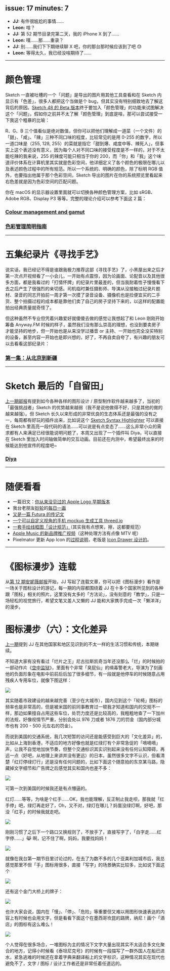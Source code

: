issue: 17
minutes: 7
---

- **JJ:** 有件很尴尬的事情……
- **Leon:** 啥？
- **JJ:** 第 52 期节目录完第二天，我的 iPhone X 到了……
- **Leon:** 噗……那……重录？
- **JJ:** 别……我们下下期继续聊 X 吧，你的那台那时候应该到了吧 😓
- **Leon:** 等得太久，我已经没啥期待了……

---

# 颜色管理
Sketch 一直被吐槽的一个「问题」是导出的图片用其他工具查看和在 Sketch 内显示有「色差」，很多人都把这个当做是个 bug，但其实没有特别细致地去了解这背后的原因。[Sketch 48 的 Beta 版本](https://sketchapp.com/beta/)终于要加入「颜色管理」的功能来试图解决这个「问题」，假如你之前并不太了解「颜色管理」到底是啥，那可以尝试接受一下我这个粗暴的比喻：

R、G、B 三个值看似是绝对数值，但你可以把他们理解成一道菜（一个文件）的「甜」、「咸」、「辣」三种不同口味的程度，比较常见的是用 0-255 的数字，所以一道口味是（255, 128, 255）的菜就是指它「甜到爆、咸度中等、辣死人」，但事实上这个表述没有意义，因为每个人对不同口味的接受程度是不一样的，对于不太能吃辣的我来说，255 的辣度可能只相当于你的 200，而「你」和「我」这个味道评价体系在计算机里其实就是色彩空间，他详细定义了各个颜色的极限在哪儿以及表述颜色过程中的所有规范。所以一个系统的、明确的颜色，除了标明 RGB 值外，也要指出他属于那个色彩空间，Sketch 导出的图片在你的系统预览里看起来右色差就是因为色彩空间的匹配问题。

你在 macOS 的显示器设置里面就可以切换各种颜色管理方案，比如 sRGB、Adobe RGB、Display P3 等等。完整的理论介绍可以参考下面这 2 篇：
### [Colour management and gamut](https://bjango.com/articles/colourmanagementgamut/)
### [色彩管理简明指南](https://zhuanlan.zhihu.com/p/30834156)

---

# 五集纪录片《寻找手艺》
说实话，我已经记不得是谁跟我极力推荐这部《寻找手艺》了，小黑屋出来之后才第一次点开视频看了一小会儿，一开始有点震惊，因为论画面、论配音以及其他很多方面，都是我看过的「打情怀牌」的纪录片里最差的，但当我耐着性子慢慢看下去之后产生了很强烈的亲切感。司机临时兼任摄影师、导演从没接触过纪录片题材、录音的同志开拍前一周才第一次摸了录音设备、摄像机也是捡便宜买的二手货、整个拍摄过程的成本都是靠他们卖了自己的房子坚持下来的，以这样的配置能拍出经典质量就奇怪了。

但这种虽然不专业但凭着兴趣爱好就傻傻去做的感觉让我想起了和 Leon 刚刚开始筹备 Anyway.FM 时候的样子，虽然我们没有那么崇高的理想，也没到要卖房子才能坚持的地步，但一开始也是从来没学过播音 or 主持、一开始也完全没买特别的设备，甚至内容一开始也是即兴想的，好了，不再自卖自夸了，有兴趣的朋友可以去看看这部纪录片：
### [第一集：从北京到新疆](http://v.youku.com/v_show/id_XMzAyOTUwMjM3Mg==.html)

---

# Sketch 最后的「自留田」
[上一期邮报](https://github.com/Anyway-Design/Anyway-Post/blob/master/Posts/Markdown/%2316.md)有提到如今各种各样的图形设计 / 原型制作软件越来越多了，当初的「最强挑战者」Sketch 的优势越来越弱（我不是说他做得不好，只是其他的做的越来越强）。但 Sketch 长久以来形成的非常优良的生态体系还是最强的没有之一，每周都有好玩的插件出来，比如说这个 [Sketch Syntax Highlighter](https://danielguillan.github.io/sketch-syntax-highlighter/) 可以直接在 Sketch 里高亮一段代码的语法……可以说是有点变态了……这么非常小众的需求都有人来满足已经很能说明问题了，本周又出现了一个插件叫 Diya，可以直接在 Sketch 里加入时间轴做简单的交互动画。目前还在内测中，希望最终出来的时候能达到他宣传的程度吧~
### [Diya](http://diyahq.com/)

---

# 随便看看
* 一篇旧文：[你从来没见过的 Apple Logo 早期版本](http://thebrainfever.com/apple/the-lost-apple-logos-you-ve-never-seen)
* 我台老朋友[砂轮](http://anyway.fm/180-degree-sharoooon)的[每日一画](https://www.instagram.com/imsharoooon/)
* [又是一篇 Futura 的传记文](https://www.mydesy.com/futura)
* [一个可以自定义视角的手机 mockup 生成工具 threed.io](http://threed.io/)
* [一套手绘线框图「设计规范」](https://blog.prototypr.io/whiteboard-design-language-v0-1-106a0844813e)（其实我有点想笑，擦，这都要规范）
* [Apple Music 的新品牌推广视频](https://www.creativereview.co.uk/apple-releases-new-identity-apple-music/)（这种处理方法有点像 MTV 呢）
* Pixelmator 更新 App Icon 的[过程说明](http://www.pixelmator.com/blog/2017/09/22/new-icon/)，老版是 [Icon Drawer 设计的](http://pic.yupoo.com/yingjunjiu_v/bd9099c5/ca41c3c0.png)。

---

# 《图标漫步》连载
从[第 12 期安妮薇邮报](https://github.com/JJYing/Anyway-Post/tree/master/Posts/Markdown)开始，JJ 写起了连载文章，你可以把《图标漫步》看作是一场关于图标设计的游记，每一期的内容都围绕着 JJ 在十多个国家所见到的各种跟「图标」相关的照片。这里没有太多的「方法论」，没有刻意的「教学」，只是一场轻松的视觉旅行，希望文笔又差人又懒的 JJ 能和大家携手完成一次「懒洋洋」的漫步。


# 图标漫步（六）：文化差异
[上一期](https://github.com/Anyway-Design/Anyway-Post/blob/master/Posts/Markdown/%2316.md)提到 JJ 在其他国家和地区见识到的不太一样的生活习惯和传统，本期继续。

不知道大家有没有看过「烂片之王」尼古拉斯凯奇当年还没那么「烂」的时候拍的一部动作片《[空中监狱](https://movie.douban.com/subject/1300618/)》，里面有个非常「臭屁仙」的缉毒警老大，导演为了刻画他的负面形象在电影中前前后后加了很多细节，有一段就是他停车的时候随意占用残疾人专用车位，就像下图这样：

![](https://s.anw.red/iconwalk/06-01.jpg)

其实随着市政建设的越来越完善（至少在大城市），国内见到这个「轮椅」图标的频率也是非常高的，但是被米国的前同事教育过一顿我才知道和国内的交规不一样，那边如果擅自占用这些车位，处罚力度还是比较高的，我粗粗地查了一下加州的法规，好像视情节严重，分别会处以 976 刀或者 1876 刀的罚金（国内部分城市也有 200 - 500 元左右的罚金）。

而说到美国的交通系统，我几次短暂的访问还是能感受到巨大的「文化差异」的，比如从上海到香港，不适应的地方好像也就是红绿灯有个非常急促的「嘀嘀嘀」声，让我不自觉地加快节奏，但整个交通标识其实识别起来没有任何认知障碍，再远一点（好吧，从地理上来讲并没有更远）的日本，虽然很多文字不认识，但看清楚「红灯停绿灯行」还是没有任何问题的，比如下面这个随意拍的东京某马路，隐藏掉文字细节和广告牌之后感觉其实和国内也差不多：

![](https://s.anw.red/iconwalk/06-02.jpg)

可第一次到美国的时候我还是有点懵逼的。

红灯……等等，为啥是个红手……OK，我也能理解，反正制止我走呗，那我就「红手停」吧，绿灯再走好了，Oh，又不对，绿灯在哪儿？妈蛋没绿灯啊，好吧，那没「红手」的时候我就走吧。

![](https://s.anw.red/iconwalk/06-03.jpg)

刚刚习惯了之后下一个路口又换规则了，不放手了，直接写字了，「白字走……红字停……」😹 啊，记不住了啊，妈妈，我要找妈妈！

![](https://s.anw.red/iconwalk/06-04.jpg)

就像在我台第一期节目里讨论过的，在去了为数不多的几个亚美利加城市后，我总感觉那里不但「手」图标用很多，直接「写字」的场景确实比较多，比如说下面这个

![](https://s.anw.red/iconwalk/06-05.jpg)

还有这个金门大桥上的牌子：

![](https://s.anw.red/iconwalk/06-06.jpg)

也许大家会说，国内在「慢」、「停」、「危险」等重要但又难以用图形快速表达的内容上有时候也会用文字，但是看看下面这个在墨西哥坎昆的路牌，纳尼！画个「酒店」的图标有这么难么！

![](https://s.anw.red/iconwalk/06-07.jpg)

个人觉得在很多场合，一堆图标为主的情况下文字大量出现其实不太适合多文化聚合的地方，记得小时候看《泰坦尼克号》的时候有一段描写了一群外国人在船已进水，紧急逃难的时候还在拿着字典来翻译船上的文字标识，这种情况其实在现代也避免不了，文字 / 图标 / 设计工作者还是非常任着任道远的。